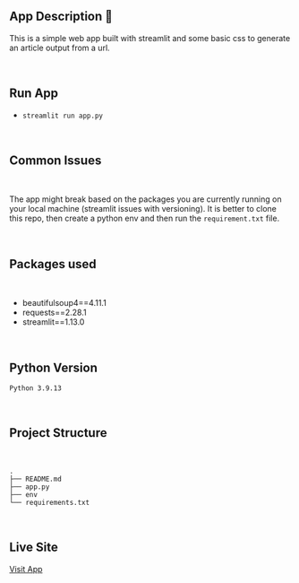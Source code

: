 
## App Description 🦀

This is a simple web app built with streamlit and some basic css to generate an article output from a url. 




<br>


## Run App

- `streamlit run app.py`


<br>


## Common Issues

<br>

The app might break based on the packages you are currently running on your local machine (streamlit issues with versioning). It is better to clone this repo, then create a python env and then run the `requirement.txt` file.


<br>

## Packages used

<br>



- beautifulsoup4==4.11.1
- requests==2.28.1
- streamlit==1.13.0


<br>

## Python Version

`Python 3.9.13` 


<br>

## Project Structure

<br>

```
.
├── README.md
├── app.py
├── env
└── requirements.txt
```



<br>

## Live Site

[Visit App](https://nfaltir-articlescrapper-app-wxvfpl.streamlitapp.com/)